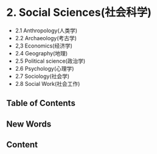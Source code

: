 # 2. Social Sciences(社会科学)

- 2.1 Anthropology(人类学)
- 2.2 Archaeology(考古学)
- 2,3 Economics(经济学)
- 2.4 Geography(地理)
- 2.5 Political science(政治学)
- 2.6 Psychology(心理学)
- 2.7 Sociology(社会学)
- 2.8 Social Work(社会工作)



## Table of Contents





## New Words






## Content
